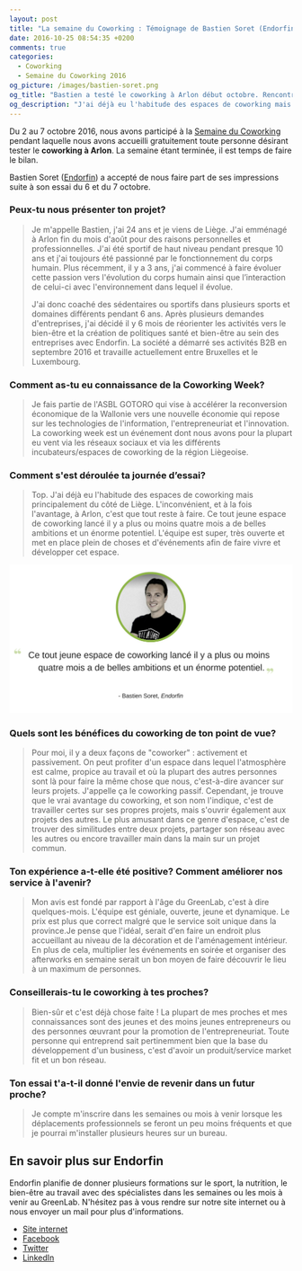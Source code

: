 ```yaml
---
layout: post
title: "La semaine du Coworking : Témoignage de Bastien Soret (Endorfin)"
date: 2016-10-25 08:54:35 +0200
comments: true
categories: 
  - Coworking
  - Semaine du Coworking 2016
og_picture: /images/bastien-soret.png
og_title: "Bastien a testé le coworking à Arlon début octobre. Rencontre."
og_description: "J'ai déjà eu l'habitude des espaces de coworking mais principalement du côté de Liège. L'inconvénient, et à la fois l'avantage, à Arlon, c'est que tout reste à faire."
---
```


Du 2 au 7 octobre 2016, nous avons participé à la [Semaine du Coworking](/blog/2016/09/19/la-semaine-du-coworking-2016/) pendant laquelle nous avons accueilli gratuitement toute personne désirant tester le __coworking à Arlon__. La semaine étant terminée, il est temps de faire le bilan.

Bastien Soret ([Endorfin](http://www.endorfin.lu)) a accepté de nous faire part de ses impressions suite à son essai du 6 et du 7 octobre.

### Peux-tu nous présenter ton projet?

> Je m'appelle Bastien, j'ai 24 ans et je viens de Liège. J'ai emménagé à Arlon fin du mois d'août pour des raisons personnelles et professionnelles. J'ai été sportif de haut niveau pendant presque 10 ans et j'ai toujours été passionné par le fonctionnement du corps humain. Plus récemment, il y a 3 ans, j'ai commencé à faire évoluer cette passion vers l'évolution du corps humain ainsi que l’interaction de celui-ci avec l'environnement dans lequel il évolue.
> 
> J'ai donc coaché des sédentaires ou sportifs dans plusieurs sports et domaines différents pendant 6 ans. Après plusieurs demandes d'entreprises, j'ai décidé il y 6 mois de réorienter les activités vers le bien-être et la création de politiques santé et bien-être au sein des entreprises avec Endorfin. La société a démarré ses activités B2B en septembre 2016 et travaille actuellement entre Bruxelles et le Luxembourg.

### Comment as-tu eu connaissance de la Coworking Week? 

> Je fais partie de l'ASBL GOTORO qui vise à accélérer la reconversion économique de la Wallonie vers une nouvelle économie qui repose sur les technologies de l'information, l'entrepreneuriat et l'innovation. La coworking week est un événement dont nous avons pour la plupart eu vent via les réseaux sociaux et via les différents incubateurs/espaces de coworking de la région Liègeoise.

### Comment s'est déroulée ta journée d’essai?

> Top. J'ai déjà eu l'habitude des espaces de coworking mais principalement du côté de Liège. L'inconvénient, et à la fois l'avantage, à Arlon, c'est que tout reste à faire. Ce tout jeune espace de coworking lancé il y a plus ou moins quatre mois a de belles ambitions et un énorme potentiel. L'équipe est super, très ouverte et met en place plein de choses et d'événements afin de faire vivre et développer cet espace.

![Bastien Soret (Endorfin) a testé l'espace de coworking d'Arlon](/images/bastien-soret.png)

### Quels sont les bénéfices du coworking de ton point de vue?

> Pour moi, il y a deux façons de "coworker" : activement et passivement. On peut profiter d'un espace dans lequel l'atmosphère est calme, propice au travail et où la plupart des autres personnes sont là pour faire la même chose que nous, c'est-à-dire avancer sur leurs projets. J'appelle ça le coworking passif. Cependant, je trouve que le vrai avantage du coworking, et son nom l'indique, c'est de travailler certes sur ses propres projets, mais s'ouvrir également aux projets des autres. Le plus amusant dans ce genre d'espace, c'est de trouver des similitudes entre deux projets, partager son réseau avec les autres ou encore travailler main dans la main sur un projet commun.

### Ton expérience a-t-elle été positive? Comment améliorer nos service à l'avenir?

> Mon avis est fondé par rapport à l'âge du GreenLab, c'est à dire quelques-mois. L'équipe est géniale, ouverte, jeune et dynamique. Le prix est plus que correct malgré que le service soit unique dans la province.Je pense que l'idéal, serait d'en faire un endroit plus accueillant au niveau de la décoration et de l'aménagement intérieur. En plus de cela, multiplier les événements en soirée et organiser des afterworks en semaine serait un bon moyen de faire découvrir le lieu à un maximum de personnes.

### Conseillerais-tu le coworking à tes proches?

> Bien-sûr et c'est déjà chose faite ! La plupart de mes proches et mes connaissances sont des jeunes et des moins jeunes entrepreneurs ou des personnes œuvrant pour la promotion de l'entrepreneuriat. Toute personne qui entreprend sait pertinemment bien que la base du développement d'un business, c'est d'avoir un produit/service market fit et un bon réseau.

### Ton essai t'a-t-il donné l'envie de revenir dans un futur proche?

> Je compte m'inscrire dans les semaines ou mois à venir lorsque les déplacements professionnels se feront un peu moins fréquents et que je pourrai m'installer plusieurs heures sur un bureau.

## En savoir plus sur Endorfin

Endorfin planifie de donner plusieurs formations sur le sport, la nutrition, le bien-être au travail avec des spécialistes dans les semaines ou les mois à venir au GreenLab. N'hésitez pas à vous rendre sur notre site internet ou à nous envoyer un mail pour plus d'informations.

* [Site internet](http://www.endorfin.lu)
* [Facebook](http://www.facebook.com/EndorfinLu)
* [Twitter](http://www.twitter.com/EndorfinLu)
* [LinkedIn](http://www.linkedin.com/company/Endorfin)